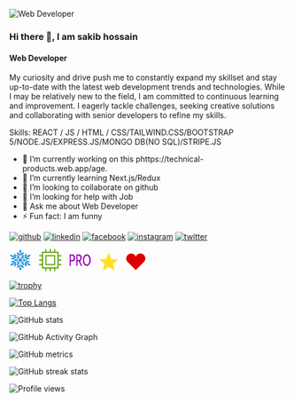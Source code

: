 
![Web Developer](https://scontent.fjsr8-1.fna.fbcdn.net/v/t39.30808-6/368701782_2025338647812338_2053622233191078535_n.jpg?_nc_cat=100&ccb=1-7&_nc_sid=e3f864&_nc_eui2=AeERGzJ7M9vp9SL2z5Pg0K02MoF9AU7Z4qgygX0BTtniqJsqG96Gl-rQTxozsArOfKB69yIYN-oaS4xSnPkQ72cl&_nc_ohc=FWzZSthMTvoAX8SBWP4&_nc_ht=scontent.fjsr8-1.fna&oh=00_AfBQOnBo0n5GNKkgQ-UXXaEOE_gB7tWHJr1aHIFQ_0z3Kw&oe=64E71584)
### Hi there 👋, I am sakib hossain
#### Web Developer

My curiosity and drive push me to constantly expand my skillset and stay up-to-date with the latest web development trends and technologies. While I may be relatively new to the field, I am committed to continuous learning and improvement. I eagerly tackle challenges, seeking creative solutions and collaborating with senior developers to refine my skills.

Skills: REACT / JS / HTML / CSS/TAILWIND.CSS/BOOTSTRAP 5/NODE.JS/EXPRESS.JS/MONGO DB(NO SQL)/STRIPE.JS

- 🔭 I’m currently working on this phttps://technical-products.web.app/age. 
- 🌱 I’m currently learning Next.js/Redux 
- 👯 I’m looking to collaborate on github 
- 🤔 I’m looking for help with Job 
- 💬 Ask me about Web Developer 
- ⚡ Fun fact: I am funny 


[<img src='https://cdn.jsdelivr.net/npm/simple-icons@3.0.1/icons/github.svg' alt='github' height='40'>](https://github.com/sakibhossan)  [<img src='https://cdn.jsdelivr.net/npm/simple-icons@3.0.1/icons/linkedin.svg' alt='linkedin' height='40'>](https://www.linkedin.com/in/https://www.linkedin.com/in/sakib-hossain-808631234//)  [<img src='https://cdn.jsdelivr.net/npm/simple-icons@3.0.1/icons/facebook.svg' alt='facebook' height='40'>](https://www.facebook.com/https://www.facebook.com/shakib.hossain.9083)  [<img src='https://cdn.jsdelivr.net/npm/simple-icons@3.0.1/icons/instagram.svg' alt='instagram' height='40'>](https://www.instagram.com/https://www.instagram.com/shakib.hossain.9083//)  [<img src='https://cdn.jsdelivr.net/npm/simple-icons@3.0.1/icons/twitter.svg' alt='twitter' height='40'>](https://twitter.com/https://twitter.com/sakib_hossan123)  

<a href='https://archiveprogram.github.com/'><img src='https://raw.githubusercontent.com/acervenky/animated-github-badges/master/assets/acbadge.gif' width='40' height='40'></a> <a href='https://docs.github.com/en/developers'><img src='https://raw.githubusercontent.com/acervenky/animated-github-badges/master/assets/devbadge.gif' width='40' height='40'></a> <a href='https://github.com/pricing'><img src='https://raw.githubusercontent.com/acervenky/animated-github-badges/master/assets/pro.gif' width='40' height='40'></a> <a href='https://stars.github.com/'><img src='https://raw.githubusercontent.com/acervenky/animated-github-badges/master/assets/starbadge.gif' width='35' height='35'></a> <a href='https://docs.github.com/en/github/supporting-the-open-source-community-with-github-sponsors'><img src='https://raw.githubusercontent.com/acervenky/animated-github-badges/master/assets/sponsorbadge.gif' width='35' height='35'></a> 

[![trophy](https://github-profile-trophy.vercel.app/?username=https://github.com/sakibhossan)](https://github.com/ryo-ma/github-profile-trophy)

[![Top Langs](https://github-readme-stats.vercel.app/api/top-langs/?username=https://github.com/sakibhossan)](https://github.com/anuraghazra/github-readme-stats)

![GitHub stats](https://github-readme-stats.vercel.app/api?username=https://github.com/sakibhossan&show_icons=true&count_private=true)  

![GitHub Activity Graph](https://activity-graph.herokuapp.com/graph?username=https://github.com/sakibhossan)  

![GitHub metrics](https://metrics.lecoq.io/https://github.com/sakibhossan)  

![GitHub streak stats](https://streak-stats.demolab.com/?user=https://github.com/sakibhossan)  

![Profile views](https://gpvc.arturio.dev/https://github.com/sakibhossan)  
